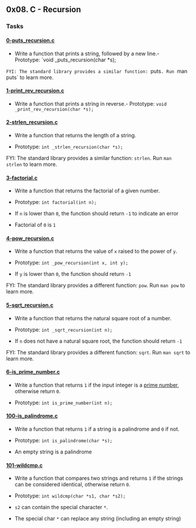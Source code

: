 ## 0x08. C - Recursion

### Tasks

#### [0-puts_recursion.c](https://github.com/Jerdah/alx-low_level_programming/blob/master/0x08-recursion/0-puts_recursion.c)

- Write a function that prints a string, followed by a new line.- Prototype: `void _puts_recursion(char *s);

`FYI: The standard library provides a similar function: `puts`. Run `man puts` to learn more.

#### [1-print_rev_recursion.c](https://github.com/Jerdah/alx-low_level_programming/blob/master/0x08-recursion/1-print_rev_recursion.c)

- Write a function that prints a string in reverse.- Prototype: `void _print_rev_recursion(char *s);`

#### [2-strlen_recursion.c](https://github.com/Jerdah/alx-low_level_programming/blob/master/0x08-recursion/2-strlen_recursion.c)

- Write a function that returns the length of a string.

- Prototype: `int _strlen_recursion(char *s);`

FYI: The standard library provides a similar function: `strlen`. Run `man strlen` to learn more.

#### [3-factorial.c](https://github.com/Jerdah/alx-low_level_programming/blob/master/0x08-recursion/3-factorial.c)

- Write a function that returns the factorial of a given number.

- Prototype: `int factorial(int n);`  
    
- If `n` is lower than `0`, the function should return `-1` to indicate an error  
    
- Factorial of `0` is `1`

#### [4-pow_recursion.c](https://github.com/Jerdah/alx-low_level_programming/blob/master/0x08-recursion/4-pow_recursion.c)

- Write a function that returns the value of `x` raised to the power of `y`.

- Prototype: `int _pow_recursion(int x, int y);`  
    
- If `y` is lower than `0`, the function should return `-1`

FYI: The standard library provides a different function: `pow`. Run `man pow` to learn more.

#### [5-sqrt_recursion.c](https://github.com/Jerdah/alx-low_level_programming/blob/master/0x08-recursion/5-sqrt_recursion.c)

- Write a function that returns the natural square root of a number.

- Prototype: `int _sqrt_recursion(int n);`  
    
- If `n` does not have a natural square root, the function should return `-1`

FYI: The standard library provides a different function: `sqrt`. Run `man sqrt` to learn more.

#### [6-is_prime_number.c](https://github.com/Jerdah/alx-low_level_programming/blob/master/0x08-recursion/6-is_prime_number.c)

- Write a function that returns `1` if the input integer is a [prime number](https://intranet.alxswe.com/rltoken/bjG_8Gu-_0rwbYA_tAv2Yw "prime number"), otherwise return `0`.

- Prototype: `int is_prime_number(int n);`

#### [100-is_palindrome.c](https://github.com/Jerdah/alx-low_level_programming/blob/master/0x08-recursion/100-is_palindrome.c)

- Write a function that returns `1` if a string is a palindrome and `0` if not.

- Prototype: `int is_palindrome(char *s);`  
    
- An empty string is a palindrome

#### [101-wildcmp.c](https://github.com/Jerdah/alx-low_level_programming/blob/master/0x08-recursion/101-wildcmp.c)

- Write a function that compares two strings and returns `1` if the strings can be considered identical, otherwise return `0`.

- Prototype: `int wildcmp(char *s1, char *s2);`
- `s2` can contain the special character `*`.
- The special char `*` can replace any string (including an empty string)
